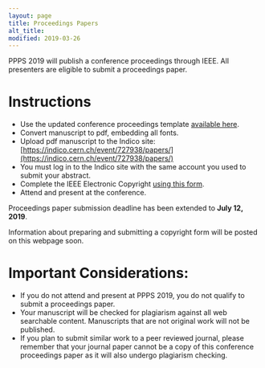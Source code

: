 ```yaml
---
layout: page
title: Proceedings Papers
alt_title: 
modified: 2019-03-26
---
```


PPPS 2019 will publish a conference proceedings through IEEE.  All presenters are eligible to submit a proceedings paper. 

# Instructions
- Use the updated conference proceedings template [available here](/assets/PPC2019ManuscriptTemplate.doc).
- Convert manuscript to pdf, embedding all fonts.
- Upload pdf manuscript to the Indico site:  [https://indico.cern.ch/event/727938/papers/](https://indico.cern.ch/event/727938/papers/)
- You must log in to the Indico site with the same account you used to submit your abstract.
- Complete the IEEE Electronic Copyright [using this form](/copyright/copyright.html).
- Attend and present at the conference.

Proceedings paper submission deadline has been extended to **July 12, 2019**.

Information about preparing and submitting a copyright form will be posted on this webpage soon.
 
# Important Considerations:
- If you do not attend and present at PPPS 2019, you do not qualify to submit a proceedings paper. 
- Your manuscript will be checked for plagiarism against all web searchable content.  Manuscripts that are not original work will not be published.
- If you plan to submit similar work to a peer reviewed journal, please remember that your journal paper cannot be a copy of this conference proceedings paper as it will also undergo plagiarism checking.

